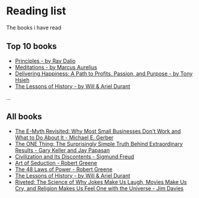 # Reading list
The books i have read

## Top 10 books
* [Principles - by Ray Dalio](https://www.principles.com/)
* [Meditations - by Marcus Aurelius](https://www.amazon.com/Meditations-New-Translation-Marcus-Aurelius/dp/0812968255/ref=sr_1_1?crid=1EQK7VLXSZ8KZ&keywords=meditations+marcus+aurelius&qid=1557967606&s=gateway&sprefix=meditations%2Caps%2C182&sr=8-1)
* [Delivering Happiness: A Path to Profits, Passion, and Purpose - by Tony Hsieh](https://www.amazon.com/Delivering-Happiness-Profits-Passion-Purpose/dp/0446576220/ref=sr_1_1?crid=1D67J7DCL0UPJ&keywords=delivering+happiness&qid=1557967691&s=gateway&sprefix=deliverng+h%2Caps%2C214&sr=8-1)
* [The Lessons of History - by Will & Ariel Durant](https://www.amazon.com/Lessons-History-Will-Durant/dp/143914995X/ref=sr_1_1?crid=ZZHQVVF7HXU7&keywords=the+lessons+of+history&qid=1557967751&s=gateway&sprefix=the+lessons+o%2Caps%2C178&sr=8-1)

...


## All books
* [The E-Myth Revisited: Why Most Small Businesses Don't Work and What to Do About It - Michael E. Gerber](https://www.amazon.com/Myth-Revisited-Small-Businesses-About/dp/0887307280/ref=sr_1_1?crid=16ZQ2PB8HKQIF&keywords=the+emyth&qid=1561147447&s=gateway&sprefix=the+e+myt%2Caps%2C180&sr=8-1)
* [The ONE Thing: The Surprisingly Simple Truth Behind Extraordinary Results - Gary Keller and Jay Papasan](https://www.amazon.com/ONE-Thing-Surprisingly-Extraordinary-Results/dp/1885167776/ref=sr_1_1?keywords=the+one+thing&qid=1561147353&s=gateway&sr=8-1)
* [Civilization and Its Discontents - Sigmund Freud](https://www.amazon.com/Civilization-Its-Discontents-Sigmund-Freud/dp/0393304515/ref=sr_1_1crid=2ZETZELB4YW7I&keywords=civilization+and+its+discontents&qid=1561147229&s=gateway&sprefix=civiliza%2Caps%2C181&sr=8-1)
* [Art of Seduction - Robert Greene](https://www.amazon.com/Art-Seduction-Robert-Greene/dp/1861977697/ref=sr_1_1?crid=1G02UUDM68DTG&keywords=art+of+seduction&qid=1561147291&s=gateway&sprefix=art+of+sed%2Caps%2C178&sr=8-1)
* [The 48 Laws of Power - Robert Greene](https://www.amazon.com/48-Laws-Power-Robert-Greene/dp/0140280197/ref=sr_1_1?keywords=the+48+laws+of+power&qid=1561147184&s=gateway&sr=8-1)
* [The Lessons of History - by Will & Ariel Durant](https://www.amazon.com/Lessons-History-Will-Durant/dp/143914995X/ref=sr_1_1?crid=ZZHQVVF7HXU7&keywords=the+lessons+of+history&qid=1557967751&s=gateway&sprefix=the+lessons+o%2Caps%2C178&sr=8-1)
* [Riveted: The Science of Why Jokes Make Us Laugh, Movies Make Us Cry, and Religion Makes Us Feel One with the Universe - Jim Davies](https://www.amazon.com/Riveted-Science-Movies-Religion-Universe/dp/113727901X/ref=sr_1_1?crid=3SSVOB3J62ISU&keywords=riveted+jim+davies&qid=1561147078&s=gateway&sprefix=riveted+jim%2Caps%2C177&sr=8-1)

